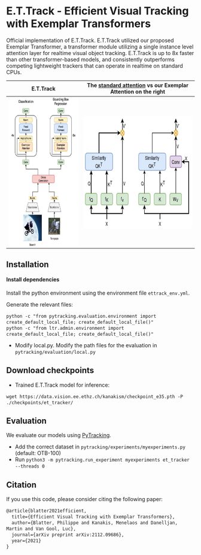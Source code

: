 # E.T.Track - Efficient Visual Tracking with Exemplar Transformers
Official implementation of E.T.Track. 
E.T.Track utilized our proposed Exemplar Transformer, a transformer module utilizing a single instance level attention layer for realtime visual object tracking.
E.T.Track is up to 8x faster than other transformer-based models, and consistently outperforms competing lightweight trackers that can operate in realtime on standard CPUs. 


E.T.Track        |  The [standard attention](https://proceedings.neurips.cc/paper/2017/file/3f5ee243547dee91fbd053c1c4a845aa-Paper.pdf) vs our Exemplar Attention on the right 
:----------------------------------------------------------:|:----------------------------------------------------------:
<img src='assets/ET.png' align="center" height=400>   |  <img src='assets/V2_att_module.png' align="center" height=300>

## Installation

#### Install dependencies

Install the python environment using the environment file `ettrack_env.yml`.

Generate the relevant files:
```
python -c "from pytracking.evaluation.environment import create_default_local_file; create_default_local_file()"
python -c "from ltr.admin.environment import create_default_local_file; create_default_local_file()"
```

* Modify local.py.
    Modify the path files for the evaluation in `pytracking/evaluation/local.py`


## Download checkpoints


* Trained E.T.Track model for inference:
```
wget https://data.vision.ee.ethz.ch/kanakism/checkpoint_e35.pth -P ./checkpoints/et_tracker/ 
```

## Evaluation
We evaluate our models using [PyTracking](https://github.com/visionml/pytracking).
* Add the correct dataset in `pytracking/experiments/myexperiments.py` (default: OTB-100)
* Run `python3 -m pytracking.run_experiment myexperiments et_tracker --threads 0`

## Citation

If you use this code, please consider citing the following paper:

```
@article{blatter2021efficient,
  title={Efficient Visual Tracking with Exemplar Transformers},
  author={Blatter, Philippe and Kanakis, Menelaos and Danelljan, Martin and Van Gool, Luc},
  journal={arXiv preprint arXiv:2112.09686},
  year={2021}
}
```